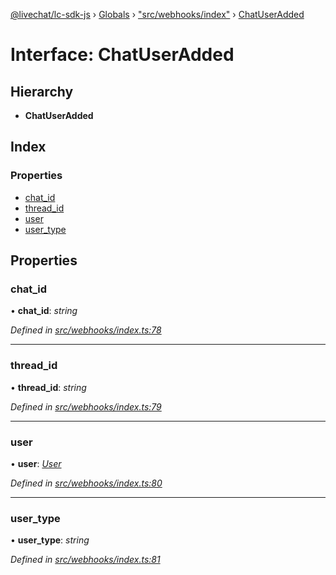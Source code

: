 [@livechat/lc-sdk-js](../README.md) › [Globals](../globals.md) › ["src/webhooks/index"](../modules/_src_webhooks_index_.md) › [ChatUserAdded](_src_webhooks_index_.chatuseradded.md)

# Interface: ChatUserAdded

## Hierarchy

* **ChatUserAdded**

## Index

### Properties

* [chat_id](_src_webhooks_index_.chatuseradded.md#chat_id)
* [thread_id](_src_webhooks_index_.chatuseradded.md#thread_id)
* [user](_src_webhooks_index_.chatuseradded.md#user)
* [user_type](_src_webhooks_index_.chatuseradded.md#user_type)

## Properties

###  chat_id

• **chat_id**: *string*

*Defined in [src/webhooks/index.ts:78](https://github.com/livechat/lc-sdk-js/blob/04572ce/src/webhooks/index.ts#L78)*

___

###  thread_id

• **thread_id**: *string*

*Defined in [src/webhooks/index.ts:79](https://github.com/livechat/lc-sdk-js/blob/04572ce/src/webhooks/index.ts#L79)*

___

###  user

• **user**: *[User](../modules/_src_objects_index_.md#user)*

*Defined in [src/webhooks/index.ts:80](https://github.com/livechat/lc-sdk-js/blob/04572ce/src/webhooks/index.ts#L80)*

___

###  user_type

• **user_type**: *string*

*Defined in [src/webhooks/index.ts:81](https://github.com/livechat/lc-sdk-js/blob/04572ce/src/webhooks/index.ts#L81)*
